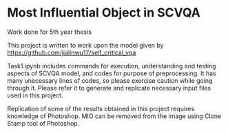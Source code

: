 # Most Influential Object in SCVQA
 Work done for 5th year thesis
 
 This project is written to work upon the model given by https://github.com/jialinwu17/self_critical_vqa
 
 Task1.ipynb includes commands for execution, understanding and testing aspects of SCVQA model, and codes for purpose of preprocessing. It has many unecessary lines of codes, so please exercise caution while going through it. Please refer it to generate and replicate necessary input files used in this project.  
 
Replication of some of the results obtained in this project requires knowledge of Photoshop. MIO can be removed from the image using Clone Stamp tool of Photoshop.



